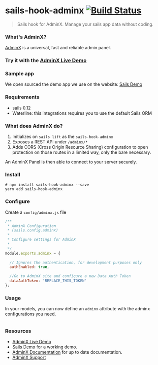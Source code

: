 # sails-hook-adminx [![Build Status](https://travis-ci.org/adminxhq/sails-hook-adminx.svg?branch=master)](https://travis-ci.org/adminxhq/sails-hook-adminx)
> Sails hook for AdminX. Manage your sails app data without coding.

### What's AdminX?
[AdminX](https://adminx.io) is a universal, fast and reliable admin panel.

### Try it with the [AdminX Live Demo](https://adminx.io/demo)

### Sample app
We open sourced the demo app we use on the website:
[Sails Demo](/adminxhq/sails-demo)

### Requirements
- sails 0.12
- Waterline: this integrations requires you to use the default Sails ORM

### What does AdminX do?
1. Initializes on `sails lift` as the `sails-hook-adminx`
2. Exposes a REST API under `/adminx/*`
3. Adds CORS (Cross Origin Resource Sharing) configuration to open protection on those routes in a limited way, only the bare necessary.

An AdminX Panel is then able to connect to your server securely.

### Install
```console
# npm install sails-hook-adminx --save
yarn add sails-hook-adminx
```

### Configure
Create a `config/adminx.js` file

```javascript
/**
 * AdminX Configuration
 * (sails.config.adminx)
 *
 * Configure settings for AdminX
 *
 */
module.exports.adminx = {
  
  // Ignores the authentication, for development purposes only
  authEnabled: true,
  
  //Go to AdminX site and configure a new Data Auth Token
  dataAuthToken: 'REPLACE_THIS_TOKEN'
};
```

### Usage
In your models, you can now define an `adminx` attribute with the adminx configurations you need.
```javascript

```

### Resources
- [AdminX Live Demo](https://adminx.io/demo)
- [Sails Demo](/adminxhq/sails-demo) for a working demo.
- [AdminX Documentation](https://adminx.io/docs/0.0/) for up to date documentation.
- [AdminX Support](https://adminx.io/support)
